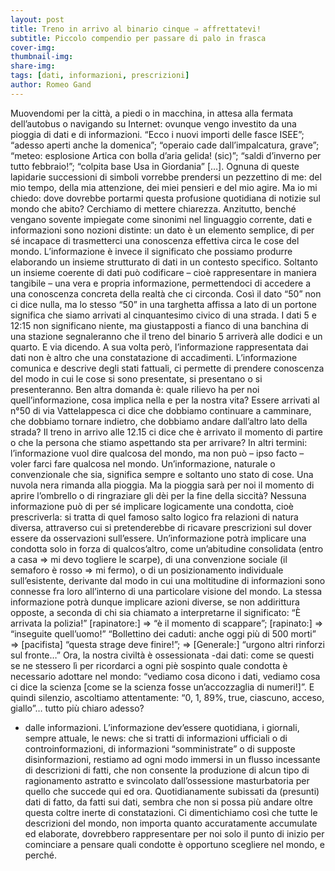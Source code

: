 ```yaml
---
layout: post
title: Treno in arrivo al binario cinque ⇒ affrettatevi!
subtitle: Piccolo compendio per passare di palo in frasca
cover-img: 
thumbnail-img: 
share-img: 
tags: [dati, informazioni, prescrizioni]
author: Romeo Gand
---
```

Muovendomi per la città, a piedi o in macchina, in attesa alla fermata dell’autobus o navigando su Internet: ovunque vengo investito da una pioggia di dati e di informazioni. “Ecco i nuovi importi delle fasce ISEE”; “adesso aperti anche la domenica”; “operaio cade dall’impalcatura, grave”; “meteo: esplosione Artica con bolla d’aria gelida! (sic)”; “saldi d’inverno per tutto febbraio!”; “colpita base Usa in Giordania” […]. Ognuna di queste lapidarie successioni di simboli vorrebbe prendersi un pezzettino di me: del mio tempo, della mia attenzione, dei miei pensieri e del mio agire. Ma io mi chiedo: dove dovrebbe portarmi questa profusione quotidiana di notizie sul mondo che abito?
Cerchiamo di mettere chiarezza.
Anzitutto, benché vengano sovente impiegate come sinonimi nel linguaggio corrente, dati e informazioni sono nozioni distinte: un dato è un elemento semplice, di per sé incapace di trasmetterci una conoscenza effettiva circa le cose del mondo. L’informazione è invece il significato che possiamo produrre elaborando un insieme strutturato di dati in un contesto specifico. Soltanto un insieme coerente di dati può codificare – cioè rappresentare in maniera tangibile – una vera e propria informazione, permettendoci di accedere a una conoscenza concreta della realtà che ci circonda. Così il dato “50” non ci dice nulla, ma lo stesso “50” in una targhetta affissa a lato di un portone significa che siamo arrivati al cinquantesimo civico di una strada. I dati 5 e 12:15 non significano niente, ma giustapposti a fianco di una banchina di una stazione segnaleranno che il treno del binario 5 arriverà alle dodici e un quarto. E via dicendo.
A sua volta però, l’informazione rappresentata dai dati non è altro che una constatazione di accadimenti. L’informazione comunica e descrive degli stati fattuali, ci permette di prendere conoscenza del modo in cui le cose si sono presentate, si presentano o si presenteranno. Ben altra domanda è: quale rilievo ha per noi quell’informazione, cosa implica nella e per la nostra vita? Essere arrivati al n°50 di via Vattelappesca ci dice che dobbiamo continuare a camminare, che dobbiamo tornare indietro, che dobbiamo andare dall’altro lato della strada? Il treno in arrivo alle 12.15 ci dice che è arrivato il momento di partire o che la persona che stiamo aspettando sta per arrivare? In altri termini: l’informazione vuol dire qualcosa del mondo, ma non può – ipso facto – voler farci fare qualcosa nel mondo.
Un’informazione, naturale o convenzionale che sia, significa sempre e soltanto uno stato di cose. Una nuvola nera rimanda alla pioggia. Ma la pioggia sarà per noi il momento di aprire l’ombrello o di ringraziare gli dèi per la fine della siccità? Nessuna informazione può di per sé implicare logicamente una condotta, cioè prescriverla: si tratta di quel famoso salto logico fra relazioni di natura diversa, attraverso cui si pretenderebbe di ricavare prescrizioni sul dover essere da osservazioni sull’essere.
Un’informazione potrà implicare una condotta solo in forza di qualcos’altro, come un’abitudine consolidata (entro a casa ⇒ mi devo togliere le scarpe), di una convenzione sociale (il semaforo è rosso ⇒ mi fermo), o di un posizionamento individuale sull’esistente, derivante dal modo in cui una moltitudine di informazioni sono connesse fra loro all’interno di una particolare visione del mondo.
La stessa informazione potrà dunque implicare azioni diverse, se non addirittura opposte, a seconda di chi sia chiamato a interpretarne il significato:
“È arrivata la polizia!” [rapinatore:] ⇒ “è il momento di scappare”; [rapinato:] ⇒ “inseguite quell’uomo!”
“Bollettino dei caduti: anche oggi più di 500 morti” ⇒ [pacifista] “questa strage deve finire!”; ⇒ [Generale:] “urgono altri rinforzi sul fronte…”
Ora, la nostra civiltà è ossessionata
-dai dati: come se questi se ne stessero lì per ricordarci a ogni piè sospinto quale condotta è necessario adottare nel mondo: “vediamo cosa dicono i dati, vediamo cosa ci dice la scienza [come se la scienza fosse un’accozzaglia di numeri!]”. E quindi silenzio, ascoltiamo attentamente: “0, 1, 89%, true, ciascuno, acceso, giallo”… tutto più chiaro adesso?
- dalle informazioni. L’informazione dev’essere quotidiana, i giornali, sempre attuale, le news: che si tratti di informazioni ufficiali o di controinformazioni, di informazioni “somministrate” o di supposte disinformazioni, restiamo ad ogni modo immersi in un flusso incessante di descrizioni di fatti, che non consente la produzione di alcun tipo di ragionamento astratto e svincolato dall’ossessione masturbatoria per quello che succede qui ed ora. Quotidianamente subissati da (presunti) dati di fatto, da fatti sui dati, sembra che non si possa più andare oltre questa coltre inerte di constatazioni. Ci dimentichiamo così che tutte le descrizioni del mondo, non importa quanto accuratamente accumulate ed elaborate, dovrebbero rappresentare per noi solo il punto di inizio per cominciare a pensare quali condotte è opportuno scegliere nel mondo, e perché. 
